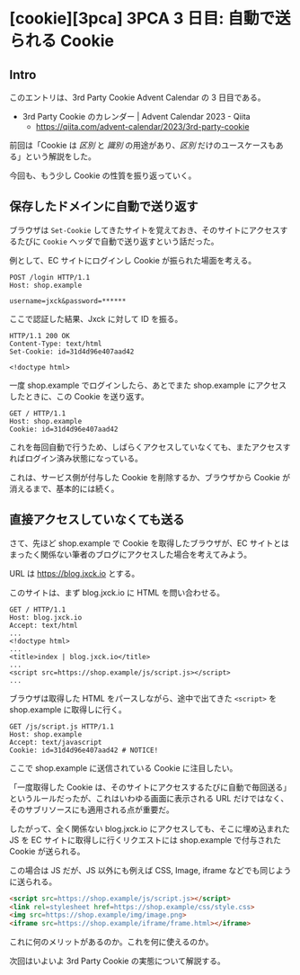 # [cookie][3pca] 3PCA 3 日目: 自動で送られる Cookie

## Intro

このエントリは、3rd Party Cookie Advent Calendar の 3 日目である。

- 3rd Party Cookie のカレンダー | Advent Calendar 2023 - Qiita
  - https://qiita.com/advent-calendar/2023/3rd-party-cookie

前回は「Cookie は *区別* と *識別* の用途があり、*区別* だけのユースケースもある」という解説をした。

今回も、もう少し Cookie の性質を振り返っていく。


## 保存したドメインに自動で送り返す

ブラウザは `Set-Cookie` してきたサイトを覚えておき、そのサイトにアクセスするたびに `Cookie` ヘッダで自動で送り返すという話だった。

例として、EC サイトにログインし Cookie が振られた場面を考える。

```http
POST /login HTTP/1.1
Host: shop.example

username=jxck&password=******
```

ここで認証した結果、Jxck に対して ID を振る。

```http
HTTP/1.1 200 OK
Content-Type: text/html
Set-Cookie: id=31d4d96e407aad42

<!doctype html>
```

一度 shop.example でログインしたら、あとでまた shop.example にアクセスしたときに、この Cookie を送り返す。

```http
GET / HTTP/1.1
Host: shop.example
Cookie: id=31d4d96e407aad42
```

これを毎回自動で行うため、しばらくアクセスしていなくても、またアクセスすればログイン済み状態になっている。

これは、サービス側が付与した Cookie を削除するか、ブラウザから Cookie が消えるまで、基本的には続く。


## 直接アクセスしていなくても送る

さて、先ほど shop.example で Cookie を取得したブラウザが、EC サイトとはまったく関係ない筆者のブログにアクセスした場合を考えてみよう。

URL は https://blog.jxck.io とする。

このサイトは、まず blog.jxck.io に HTML を問い合わせる。

```http
GET / HTTP/1.1
Host: blog.jxck.io
Accept: text/html
...
<!doctype html>
...
<title>index | blog.jxck.io</title>
...
<script src=https://shop.example/js/script.js></script>
...
```

ブラウザは取得した HTML をパースしながら、途中で出てきた `<script>` を shop.example に取得しに行く。

```http
GET /js/script.js HTTP/1.1
Host: shop.example
Accept: text/javascript
Cookie: id=31d4d96e407aad42 # NOTICE!
```

ここで shop.example に送信されている Cookie に注目したい。

「一度取得した Cookie は、そのサイトにアクセスするたびに自動で毎回送る」というルールだったが、これはいわゆる画面に表示される URL だけではなく、そのサブリソースにも適用される点が重要だ。

したがって、全く関係ない blog.jxck.io にアクセスしても、そこに埋め込まれた JS を EC サイトに取得しに行くリクエストには shop.example で付与された Cookie が送られる。

この場合は JS だが、JS 以外にも例えば CSS, Image, iframe などでも同じように送られる。

```html
<script src=https://shop.example/js/script.js></script>
<link rel=stylesheet href=https://shop.example/css/style.css>
<img src=https://shop.example/img/image.png>
<iframe src=https://shop.example/iframe/frame.html></iframe>
```

これに何のメリットがあるのか。これを何に使えるのか。

次回はいよいよ 3rd Party Cookie の実態について解説する。